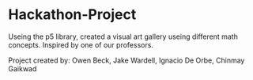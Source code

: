 # Hackathon-Project
Useing the p5 library, created a visual art gallery useing different math concepts. Inspired by one of our professors.

Project created by:
Owen Beck,
Jake Wardell,
Ignacio De Orbe,
Chinmay Gaikwad
